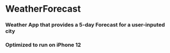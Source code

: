 # WeatherForecast

### Weather App that provides a 5-day Forecast for a user-inputed city
### Optimized to run on iPhone 12
